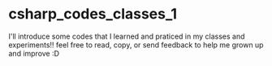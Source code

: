 # csharp_codes_classes_1
I'll introduce some codes that I learned and praticed in my classes and experiments!! feel free to read, copy, or send feedback to help me grown up and improve :D
